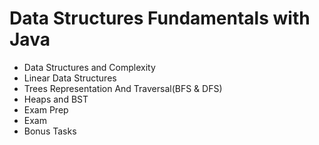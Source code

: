 # Data Structures Fundamentals with Java

* Data Structures and Complexity
* Linear Data Structures
* Trees Representation And Traversal(BFS & DFS)
* Heaps and BST
* Exam Prep
* Exam
* Bonus Tasks
